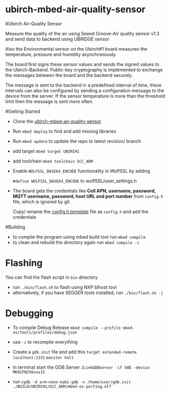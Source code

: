 # ubirch-mbed-air-quality-sensor

#Ubirch Air-Quality Sensor

Measure the quality of the air using Seeed Groove-Air quality sensor v1.3 and send data to backend using UBRIDGE sensor

Also the Environmental sensor on the Ubirch#1 board measures the temperature, pressure and humidity asynchronously.

The board first signs these sensor values and sends the signed values to the Ubirch-Backend.
Public-key cryptography is implemented to exchange the messages between the board and the backend securely.

The message is sent to the backend in a predefined interval of time, these intervals can also be configured by sending a configuration message to the device from the server. 
If the sensor temperature is more than the threshold limit then the message is sent more often.

#Getting Started
- Clone the [ubirch-mbed-air-quality-sensor](https://github.com/ubirch/ubirch-mbed-air-quality-sensor)
- Run `mbed deploy` to find and add missing libraries
- Run `mbed update` to update the repo to latest revision/ branch 
- add target `mbed target UBIRCH1`
- add toolchain `mbed toolchain GCC_ARM`
- Enable `WOLFSSL_BASE64_ENCODE` functionality in WolfSSL by adding 

  `#define WOLFSSL_BASE64_ENCODE` to wolfSSL/user_settings.h
- The board gets the credentials like **Cell APN, username, password, MQTT username, password, host URL and port number** from `config.h` file, which is ignored by git.
 
   Copy/ rename the [config.h.template](https://github.com/ubirch/mbed-os-env-sensor/blob/master/config.h.template) file as `config.h` and add the credentials 

#Building
- to compile the program using mbed build tool run `mbed compile`
- to clean and rebuild the directory again run `mbed compile -c`

# Flashing
You can find the flash script in `bin` directory
- run `./bin/flash.sh` to flash using NXP blhost tool
- alternatively, if you have SEGGER tools installed, run `./bin/flash.sh -j`

# Debugging
- To compile Debug Release
`mbed compile --profile mbed-os/tools/profiles/debug.json`
- use `-c` to recompile everything
- Create a `gdb.init` file and add this
`target extended-remote localhost:2331`
`monitor halt`

- In terminal start the GDB Server
`JLinkGDBServer -if SWD -device MK82FN256xxx15`
- run `cgdb -d arm-none-eabi-gdb -x /home/user/gdb.init ./BUILD/UBIRCH1/GCC_ARM/mbed-os-porting.elf`

